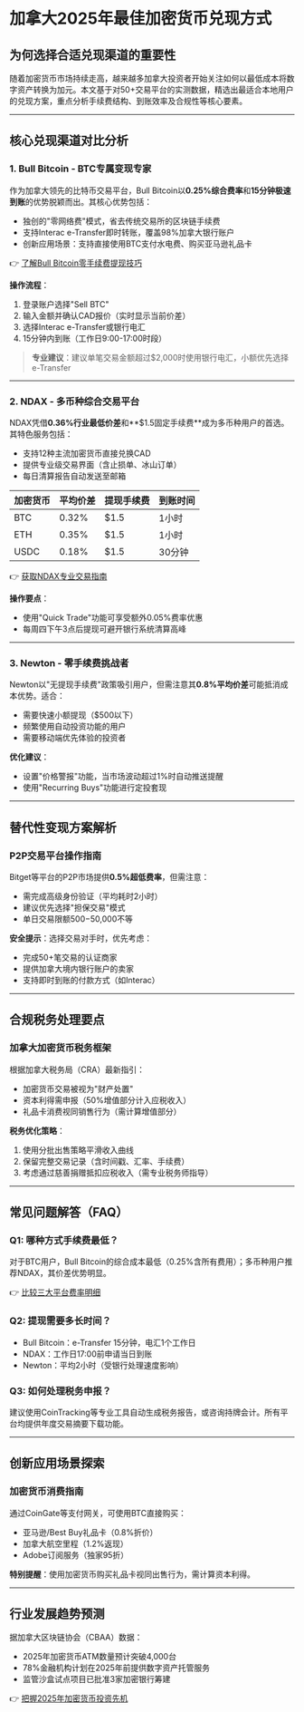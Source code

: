 # 加拿大2025年最佳加密货币兑现方式

## 为何选择合适兑现渠道的重要性
随着加密货币市场持续走高，越来越多加拿大投资者开始关注如何以最低成本将数字资产转换为加元。本文基于对50+交易平台的实测数据，精选出最适合本地用户的兑现方案，重点分析手续费结构、到账效率及合规性等核心要素。

---

## 核心兑现渠道对比分析

### 1. Bull Bitcoin - BTC专属变现专家
作为加拿大领先的比特币交易平台，Bull Bitcoin以**0.25%综合费率**和**15分钟极速到账**的优势脱颖而出。其核心优势包括：
- 独创的"零网络费"模式，省去传统交易所的区块链手续费
- 支持Interac e-Transfer即时转账，覆盖98%加拿大银行账户
- 创新应用场景：支持直接使用BTC支付水电费、购买亚马逊礼品卡

👉 [了解Bull Bitcoin零手续费提现技巧](https://bit.ly/okx_welcome)

**操作流程**：
1. 登录账户选择"Sell BTC"
2. 输入金额并确认CAD报价（实时显示当前价差）
3. 选择Interac e-Transfer或银行电汇
4. 15分钟内到账（工作日9:00-17:00时段）

> **专业建议**：建议单笔交易金额超过$2,000时使用银行电汇，小额优先选择e-Transfer

---

### 2. NDAX - 多币种综合交易平台
NDAX凭借**0.36%行业最低价差**和**$1.5固定手续费**成为多币种用户的首选。其特色服务包括：
- 支持12种主流加密货币直接兑换CAD
- 提供专业级交易界面（含止损单、冰山订单）
- 每日清算报告自动发送至邮箱

| 加密货币 | 平均价差 | 提现手续费 | 到账时间 |
|---------|----------|------------|----------|
| BTC     | 0.32%    | $1.5       | 1小时    |
| ETH     | 0.35%    | $1.5       | 1小时    |
| USDC    | 0.18%    | $1.5       | 30分钟   |

👉 [获取NDAX专业交易指南](https://bit.ly/okx_welcome)

**操作要点**：
- 使用"Quick Trade"功能可享受额外0.05%费率优惠
- 每周四下午3点后提现可避开银行系统清算高峰

---

### 3. Newton - 零手续费挑战者
Newton以"无提现手续费"政策吸引用户，但需注意其**0.8%平均价差**可能抵消成本优势。适合：
- 需要快速小额提现（$500以下）
- 频繁使用自动投资功能的用户
- 需要移动端优先体验的投资者

**优化建议**：
- 设置"价格警报"功能，当市场波动超过1%时自动推送提醒
- 使用"Recurring Buys"功能进行定投套现

---

## 替代性变现方案解析

### P2P交易平台操作指南
Bitget等平台的P2P市场提供**0.5%超低费率**，但需注意：
- 需完成高级身份验证（平均耗时2小时）
- 建议优先选择"担保交易"模式
- 单日交易限额$500-$50,000不等

**安全提示**：选择交易对手时，优先考虑：
- 完成50+笔交易的认证商家
- 提供加拿大境内银行账户的卖家
- 支持即时到账的付款方式（如Interac）

---

## 合规税务处理要点

### 加拿大加密货币税务框架
根据加拿大税务局（CRA）最新指引：
- 加密货币交易被视为"财产处置"
- 资本利得需申报（50%增值部分计入应税收入）
- 礼品卡消费视同销售行为（需计算增值部分）

**税务优化策略**：
1. 使用分批出售策略平滑收入曲线
2. 保留完整交易记录（含时间戳、汇率、手续费）
3. 考虑通过慈善捐赠抵扣应税收入（需专业税务师指导）

---

## 常见问题解答（FAQ）

### Q1: 哪种方式手续费最低？
对于BTC用户，Bull Bitcoin的综合成本最低（0.25%含所有费用）；多币种用户推荐NDAX，其价差优势明显。

👉 [比较三大平台费率明细](https://bit.ly/okx_welcome)

### Q2: 提现需要多长时间？
- Bull Bitcoin：e-Transfer 15分钟，电汇1个工作日
- NDAX：工作日17:00前申请当日到账
- Newton：平均2小时（受银行处理速度影响）

### Q3: 如何处理税务申报？
建议使用CoinTracking等专业工具自动生成税务报告，或咨询持牌会计。所有平台均提供年度交易摘要下载功能。

---

## 创新应用场景探索

### 加密货币消费指南
通过CoinGate等支付网关，可使用BTC直接购买：
- 亚马逊/Best Buy礼品卡（0.8%折价）
- 加拿大航空里程（1.2%返现）
- Adobe订阅服务（独家95折）

**特别提醒**：使用加密货币购买礼品卡视同出售行为，需计算资本利得。

---

## 行业发展趋势预测
据加拿大区块链协会（CBAA）数据：
- 2025年加密货币ATM数量预计突破4,000台
- 78%金融机构计划在2025年前提供数字资产托管服务
- 监管沙盒试点项目已批准3家加密银行筹建

👉 [把握2025年加密货币投资先机](https://bit.ly/okx_welcome)